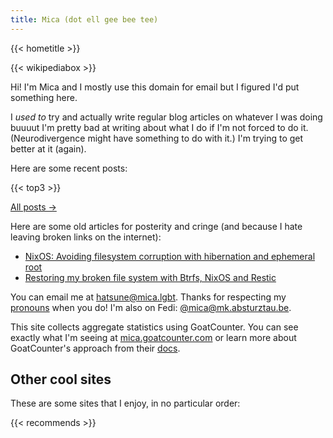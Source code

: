 ```yaml
---
title: Mica (dot ell gee bee tee)
---
```


{{< hometitle >}}

{{< wikipediabox >}}

Hi! I'm Mica and I mostly use this domain for email but I figured I'd put
something here.

I _used to_ try and actually write regular blog articles on whatever I was doing
buuuut I'm pretty bad at writing about what I do if I'm not forced to do it.
(Neurodivergence might have something to do with it.) I'm trying to get better
at it (again).

Here are some recent posts:

{{< top3 >}}

[All posts &rarr;](/posts)

Here are some old articles for posterity and cringe (and because I hate leaving
broken links on the internet):

- [NixOS: Avoiding filesystem corruption with hibernation and ephemeral root](https://tbx.at/posts/ephemeral-rootfs-corruption)
- [Restoring my broken file system with Btrfs, NixOS and Restic](https://tbx.at/posts/filesystem-restore)

You can email me at [hatsune@mica.lgbt](mailto:hatsune@mica.lgbt). Thanks for
respecting my [pronouns](/pronouns) when you do! I'm also on Fedi:
[@mica@mk.absturztau.be](https://mk.absturztau.be/@mica).

This site collects aggregate statistics using GoatCounter. You can see exactly
what I'm seeing at [mica.goatcounter.com](https://mica.goatcounter.com) or learn
more about GoatCounter's approach from their
[docs](https://www.goatcounter.com/help/sessions).

## Other cool sites

These are some sites that I enjoy, in no particular order:

{{< recommends >}}
